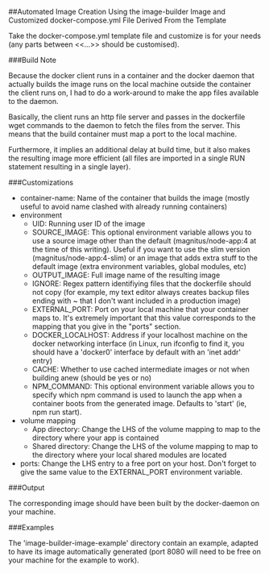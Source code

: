 ##Automated Image Creation Using the image-builder Image and Customized docker-compose.yml File Derived From the Template

Take the docker-compose.yml template file and customize is for your needs (any parts between <<...>> should be customised).

###Build Note

Because the docker client runs in a container and the docker daemon that actually builds the image runs on the local machine outside the container the client runs on, I had to do a work-around to make the app files available to the daemon.

Basically, the client runs an http file server and passes in the dockerfile wget commands to the daemon to fetch the files from the server. This means that the build container must map a port to the local machine.

Furthermore, it implies an additional delay at build time, but it also makes the resulting image more efficient (all files are imported in a single RUN statement resulting in a single layer).

###Customizations

* container-name: Name of the container that builds the image (mostly useful to avoid name clashed with already running containers)
* environment
    * UID: Running user ID of the image
    * SOURCE_IMAGE: This optional environment variable allows you to use a source image other than the default (magnitus/node-app:4 at the time of this writing). Useful if you want to use the slim version (magnitus/node-app:4-slim) or an image that adds extra stuff to the default image (extra environment variables, global modules, etc)
    * OUTPUT_IMAGE: Full image name of the resulting image
    * IGNORE: Regex pattern identifiying files that the dockerfile should not copy (for example, my text editor always creates backup files ending with ~ that I don't want included in a production image)
    * EXTERNAL_PORT: Port on your local machine that your container maps to. It's extremely important that this value corresponds to the mapping that you give in the "ports" section.
    * DOCKER_LOCALHOST: Address if your localhost machine on the docker networking interface (in Linux, run ifconfig to find it, you should have a 'docker0' interface by default with an 'inet addr' entry)
    * CACHE: Whether to use cached intermediate images or not when building anew (should be yes or no)
    * NPM_COMMAND: This optional environment variable allows you to specify which npm command is used to launch the app when a container boots from the generated image. Defaults to 'start' (ie, npm run start).
* volume mapping
    * App directory: Change the LHS of the volume mapping to map to the directory where your app is contained
    * Shared directory: Change the LHS of the volume mapping to map to the directory where your local shared modules are located
* ports: Change the LHS entry to a free port on your host. Don't forget to give the same value to the EXTERNAL_PORT environment variable.
    
###Output

The corresponding image should have been built by the docker-daemon on your machine. 

###Examples

The 'image-builder-image-example' directory contain an example, adapted to have its image automatically generated (port 8080 will need to be free on your machine for the example to work).
